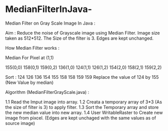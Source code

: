 # MedianFilterInJava-
Median Filter on Gray Scale Image In Java :

Aim : Reduce the noise of Grayscale image using Median Filter.
Image size taken as 512*512.
The Size of the filter is 3.
Edges are kept unchanged.

How Median Filter works :

Median For Pixel at (1,1)

155(0,0) 158(0,1) 159(0,2)
136(1,0) 124(1,1) 126(1,2)
154(2,0) 158(2,1) 159(2,2)

Sort : 124 126 136 154 155 158 158 159 159
Replace the value of 124 by 155 (New Value by median)

Algorithm (MedianFilterGrayScale.java) :

1.1 Read the Imput image into array.
1.2 Creata a temporary array of 3*3 (As the size of filter is 3) to apply filter.
1.3 Sort the Temporary array and store the new median value into new array.
1.4 User WritableRaster to Create new image from pixcel. (Edges are kept unchaged with the same values as of source image)


